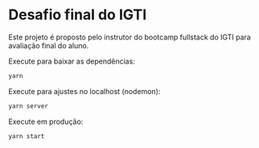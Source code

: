 # Desafio final do IGTI

Este projeto é proposto pelo instrutor do bootcamp fullstack do IGTI para avaliação final do aluno.

Execute para baixar as dependências:
```bash
yarn
```

Execute para ajustes no localhost (nodemon):
```bash
yarn server
```

Execute em produção:
```bash
yarn start
```
